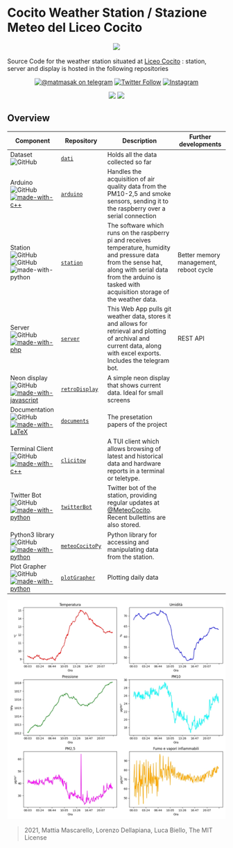 # Cocito Weather Station / Stazione Meteo del Liceo Cocito
<p align="center">
<img src="https://avatars.githubusercontent.com/u/94685891?v=4">
</p>


Source Code for the weather station situated at [Liceo Cocito](https://liceococito.edu.it) : station, server and display is hosted in the following repositories

<p align="center">
<a href="https://t.me/StazioneMeteoCocitoBot"><img src="https://img.shields.io/badge/@StazioneMeteoCocitoBot-Telegram-blue.svg" alt="@matmasak on telegram"></a>
<a href="https://twitter.com/Meteococito"><img alt="Twitter Follow" src="https://img.shields.io/twitter/follow/MeteoCocito"></a>
<a href="https://www.instagram.com/meteococito/"><img src ="https://img.shields.io/badge/Instagram-meteococito-orange" alt="Instagram"></a>
</p>

<p align="center">
<img src="https://github-readme-stats.vercel.app/api?username=StazioneMeteoCocito&show_icons=true&theme=dark" height="165">
<img src="https://github-readme-stats.vercel.app/api/top-langs/?username=StazioneMeteoCocito&layout=compact&theme=dark">
</p>  
  
## Overview

|Component|Repository|Description|Further developments|
|---|---|---|---|
|Dataset<br />![GitHub](https://img.shields.io/github/license/StazioneMeteoCocito/dati)|[`dati`](https://github.com/StazioneMeteoCocito/dati)|Holds all the data collected so far||
|Arduino<br />![GitHub](https://img.shields.io/github/license/StazioneMeteoCocito/arduino)<br />[![made-with-c++](https://img.shields.io/badge/Made%20with-C%2B%2B-f34b7d.svg)](https://isocpp.prg)|[`arduino`](https://github.com/StazioneMeteoCocito/arduino)|Handles the acquisition of air quality data from the PM10-2,5 and smoke sensors, sending it to the raspberry over a serial connection||
|Station<br />![GitHub](https://img.shields.io/github/license/StazioneMeteoCocito/station)<br />![GitHub](https://img.shields.io/github/license/StazioneMeteoCocito/instagramGrapher)<br />![made-with-python](https://img.shields.io/badge/Made%20with-Python-1f425f.svg)|[`station`](https://github.com/StazioneMeteoCocito/station)|The software which runs on the raspberry pi and receives temperature, humidity and pressure data from the sense hat, along with serial data from the arduino is tasked with acquisition storage of the weather data.|Better memory management, reboot cycle|
|Server<br />![GitHub](https://img.shields.io/github/license/StazioneMeteoCocito/server)<br />[![made-with-php](https://img.shields.io/badge/Made%20with-PHP-4F5D95.svg)](https://www.php.net/)|[`server`](https://github.com/StazioneMeteoCocito/server)|This Web App pulls git weather data, stores it and allows for retrieval and plotting of archival and current data, along with excel exports.<br />Includes the telegram bot.|REST API|
|Neon display![GitHub](https://img.shields.io/github/license/StazioneMeteoCocito/retroDisplay)<br />[![made-with-javascript](https://img.shields.io/badge/Made%20with-JavaScript-f1e05a.svg)](https://www.javascript.com)|[`retroDisplay`](https://github.com/StazioneMeteoCocito/retroDisplay)|A simple neon display that shows current data. Ideal for small screens||
|Documentation<br />![GitHub](https://img.shields.io/github/license/StazioneMeteoCocito/documents)<br />[![made-with-LaTeX](https://img.shields.io/badge/Made%20with-LaTeX-3D6117.svg)](https://isocpp.prg)|[`documents`](https://github.com/StazioneMeteoCocito/documents)|The presetation papers of the project||
|Terminal Client<br />![GitHub](https://img.shields.io/github/license/StazioneMeteoCocito/clicitow)<br />[![made-with-c++](https://img.shields.io/badge/Made%20with-C-555555.svg)](https://isocpp.prg)|[`clicitow`](https://github.com/StazioneMeteoCocito/clicitow)|A TUI client which allows browsing of latest and historical data and hardware reports in a terminal or teletype.||
|Twitter Bot<br />![GitHub](https://img.shields.io/github/license/StazioneMeteoCocito/twitterBot)<br />[![made-with-python](https://img.shields.io/badge/Made%20with-Python-1f425f.svg)](https://www.python.org/)|[`twitterBot`](https://github.com/StazioneMeteoCocito/twitterBot)|Twitter bot of the station, providing regular updates at [@MeteoCocito](https://twitter.com/MeteoCocito). Recent bullettins are also stored.||
|Python3 library<br />![GitHub](https://img.shields.io/github/license/StazioneMeteoCocito/arduino)<br />[![made-with-python](https://img.shields.io/badge/Made%20with-Python-1f425f.svg)](https://www.python.org/)|[`meteoCocitoPy`](https://github.com/StazioneMeteoCocito/meteoCocitoPy)|Python library for accessing and manipulating data from the station.||
|Plot Grapher<br />![GitHub](https://img.shields.io/github/license/StazioneMeteoCocito/plotGrapher)<br />[![made-with-python](https://img.shields.io/badge/Made%20with-Python-1f425f.svg)](https://www.python.org/)|[`plotGrapher`](https://github.com/StazioneMeteoCocito/plotGrapher)|Plotting daily data||

![](https://raw.githubusercontent.com/StazioneMeteoCocito/instagramGrapher/main/day.jpg)

> 2021, Mattia Mascarello, Lorenzo Dellapiana, Luca Biello, The MIT License

